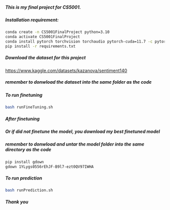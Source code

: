 ##### This is my final project for CS5001.
##### Installation requirement:
```bash
conda create -n CS5001FinalProject python=3.10
conda activate CS5001FinalProject
conda install pytorch torchvision torchaudio pytorch-cuda=11.7 -c pytorch -c nvidia
pip install -r requirements.txt
```

##### Download the dataset for this project
https://www.kaggle.com/datasets/kazanova/sentiment140
##### remember to donwload the dataset into the same folder as the code

##### To run finetuning
```bash
bash runFineTuning.sh
```
##### After finetuning
##### Or if did not finetune the model, you download my best finetuned model
##### remember to donwload and untar the model folder into the same directory as the code
```bash
pip install gdown
gdown 1YLygs0556rEhJF-B9l7-ezt0QV97IWHA

```

##### To run prediction
```bash
bash runPrediction.sh
```

##### Thank you
